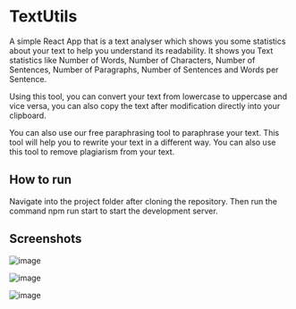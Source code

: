 # TextUtils

A simple React App that is a text analyser which shows you some statistics about your text to help you understand its readability. It shows you Text statistics like Number of Words, Number of Characters, Number of Sentences, Number of Paragraphs, Number of Sentences and Words per Sentence.


Using this tool, you can convert your text from lowercase to uppercase and vice versa, you can also copy the text after modification directly into your clipboard.

You can also use our free paraphrasing tool to paraphrase your text. This tool will help you to rewrite your text in a different way. You can also use this tool to remove plagiarism from your text.
## How to run
Navigate into the project folder after cloning the repository. Then run the command npm run start to start the development server.
## Screenshots
![image](https://github.com/vaibhavj-11/TextUtils-React-Based-Text-Analyzer/assets/71918594/4d7157c0-e7f5-451b-94b3-32635e40f64e)

![image](https://github.com/vaibhavj-11/TextUtils-React-Based-Text-Analyzer/assets/71918594/8bf6bc1e-6b7b-484b-b097-32eee25155b2)

![image](https://github.com/vaibhavj-11/TextUtils-React-Based-Text-Analyzer/assets/71918594/e6861571-6676-44ea-bf07-094decae435d)

